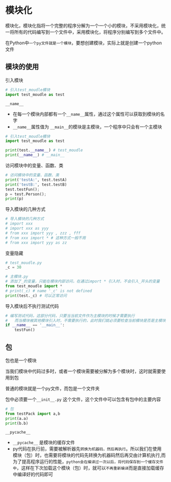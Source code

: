 # 模块化

模块化，模块化指将一个完整的程序分解为一个一个小的模块，不采用模块化，统一将所有的代码编写到一个文件中，采用模块化，将程序分别编写到多个文件中。

在Python中`一个py文件就是一个模块`，要想创建模块，实际上就是创建一个python文件

## 模块的使用

引入模块

```python
# 引入test_moudle模块
import test_moudle as test
```

`__name__`

* 在每一个模块内部都有一个`__name__`属性，通过这个属性可以获取到模块的名字
* `__name__`属性值为 `__main__`的模块是主模块，一个程序中只会有一个主模块

```python
# 引入test_moudle模块
import test_moudle as test

print(test.__name__) # test_moudle
print(__name__) # __main__

```

访问模块中的变量、函数、类

```python
# 访问模块中的变量、函数、类
print('testA:', test.testA)
print('testB:', test.testB)
test.testFun();
p = test.Person();
print(p)
```

导入模块的几种方式

```python
# 导入模块的几种方式
# import xxx
# import xxx as yyy
# from xxx import yyy , zzz , fff
# from xxx import * # 这种方式一般不用
# from xxx import yyy as zz
```

变量隐藏

```python
# test_moudle.py
_c = 30

# 主模块.py
# 添加了_的变量，只能在模块内部访问，在通过import * 引入时，不会引入_开头的变量
from test_moudle import *
# print(_c) # name '_c' is not defined
print(test._c) # 可以正常访问
```

导入模块后不执行测试代码

```python
# 编写测试代码，这部分代码，只要当当前文件作为主模块的时候才需要执行
#   而当模块被其他模块引入时，不需要执行的，此时我们就必须要检查当前模块是否是主模块  
if __name__ == '__main__':
    testFun()
```

## 包

包也是一个模块

当我们模块中代码过多时，或者一个模块需要被分解为多个模块时，这时就需要使用到包

普通的模块就是一个py文件，而包是一个文件夹

包中必须要一个`__init__.py` 这个文件，这个文件中可以包含有包中的主要内容

```python
# 包
from testPack import a,b
print(a.a)
print(b.b)
```

`__pycache__` 

* `__pycache__` 是模块的缓存文件
* py代码在执行前，需要被解析器先`转换为机器码，然后再执行`。所以我们在使用模块（包）时，也需要将模块的代码先转换为机器码然后再交由计算机执行,而为了提高程序运行的性能，`python会在编译过一次以后，将代码保存到一个缓存文件中`，这样在下次加载这个模块（包）时，就可以`不再重新编译`而是直接加载缓存中编译好的代码即可